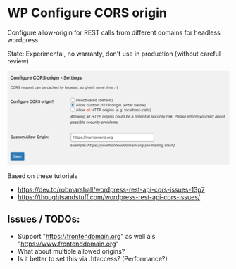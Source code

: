 # WP Configure CORS origin
Configure allow-origin for REST calls from different domains for headless wordpress

State: Experimental, no warranty, don't use in production (without careful review)

![Screenshot with configuration options](screenshot.png)

Based on these tutorials

- https://dev.to/robmarshall/wordpress-rest-api-cors-issues-13p7
- https://thoughtsandstuff.com/wordpress-rest-api-cors-issues/

## Issues / TODOs:

- Support "https://frontendomain.org" as well als "https://www.frontenddomain.org"
- What about multiple allowed origins?
- Is it better to set this via .htaccess? (Performance?)

